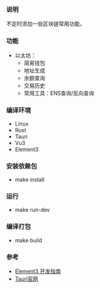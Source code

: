 ### 说明
不定时添加一些区块链常用功能。

### 功能
- 以太坊：
    - 简易钱包
    - 地址生成
    - 余额查询
    - 交易历史
    - 常用工具：ENS查询/反向查询

### 编译环境
- Linux
- Rust
- Tauri
- Vu3
- Element3

### 安装依赖包
- make install

### 运行
- make run-dev

### 编译打包
- make build

### 参考
- [Element3 开发指南](https://e3.shengxinjing.cn/#/component/installation)
- [Tauri官网](https://tauri.app/)

